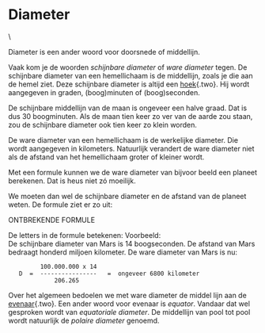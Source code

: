 # Diameter

\

Diameter is een ander woord voor doorsnede of middellijn.

Vaak kom je de woorden *schijnbare diameter* of *ware diameter* tegen.
De schijnbare diameter van een hemellichaam is de middellijn, zoals je
die aan de hemel ziet. Deze schijnbare diameter is altijd een
[hoek](hoeken.html){.two}. Hij wordt aangegeven in graden, (boog)minuten
of (boog)seconden.

De schijnbare middellijn van de maan is ongeveer een halve graad. Dat is
dus 30 boogminuten. Als de maan tien keer zo ver van de aarde zou staan,
zou de schijnbare diameter ook tien keer zo klein worden.

De ware diameter van een hemellichaam is de werkelijke diameter. Die
wordt aangegeven in kilometers. Natuurlijk verandert de ware diameter
niet als de afstand van het hemellichaam groter of kleiner wordt.

Met een formule kunnen we de ware diameter van bijvoor beeld een planeet
berekenen. Dat is heus niet zó moeilijk.

We moeten dan wel de schijnbare diameter en de afstand van de planeet
weten. De formule ziet er zo uit:

ONTBREKENDE FORMULE

De letters in de formule betekenen: Voorbeeld:\
De schijnbare diameter van Mars is 14 boogseconden. De afstand van Mars
bedraagt honderd miljoen kilometer. De ware diameter van Mars is nu:

             100.000.000 x 14 
       D  =  ----------------   =  ongeveer 6800 kilometer 
                 206.265 

Over het algemeen bedoelen we met ware diameter de middel lijn aan de
[evenaar](evenaar.html){.two}. Een ander woord voor evenaar is
*equator*. Vandaar dat wel gesproken wordt van *equatoriale diameter*.
De middellijn van pool tot pool wordt natuurlijk de *polaire diameter*
genoemd.
